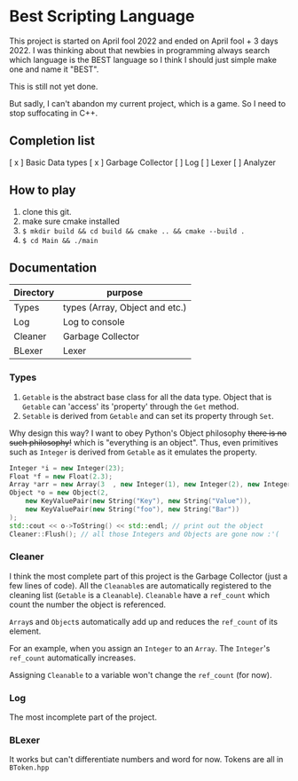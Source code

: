 # Best Scripting Language

This project is started on April fool 2022 and ended on April fool + 3 days 2022. 
I was thinking about that newbies in programming always search which language is the BEST language so I think I should just simple make one and name it "BEST".

This is still not yet done.

But sadly, I can't abandon my current project, which is a game. So I need to stop suffocating in C++. 

## Completion list

[ x ] Basic Data types
[ x ] Garbage Collector
[  ] Log
[  ] Lexer
[  ] Analyzer

## How to play
1. clone this git.
2. make sure cmake installed
3. `$ mkdir build && cd build && cmake .. && cmake --build .`
4. `$ cd Main && ./main`

## Documentation

| Directory | purpose |
| ----- | ----- |
| Types | types (Array, Object and etc.) |
| Log | Log to console |
| Cleaner | Garbage Collector |
| BLexer | Lexer |


### Types
1. `Getable` is the abstract base class for all the data type. Object that is `Getable` can 'access' its 'property' through the `Get` method.
2. `Setable` is derived from `Getable` and can set its property through `Set`.

Why design this way? I want to obey Python's Object philosophy ~~there is no such philosophy!~~ which is "everything is an object".
Thus, even primitives such as `Integer` is derived from `Getable` as it emulates the property. 

```cpp
Integer *i = new Integer(23);
Float *f = new Float(2.3);
Array *arr = new Array(3  , new Integer(1), new Integer(2), new Integer(3));
Object *o = new Object(2, 
    new KeyValuePair(new String("Key"), new String("Value")),
    new KeyValuePair(new String("foo"), new String("Bar"))
);
std::cout << o->ToString() << std::endl; // print out the object
Cleaner::Flush(); // all those Integers and Objects are gone now :'(
```

### Cleaner
I think the most complete part of this project is the Garbage Collector (just a few lines of code). 
All the `Cleanable`s are automatically registered to the cleaning list (`Getable` is a `Cleanable`). 
`Cleanable` have a `ref_count` which count the number the object is referenced.

`Array`s and `Object`s automatically add up and reduces the `ref_count` of its element. 

For an example, when you assign an `Integer` to an `Array`. The `Integer`'s `ref_count` automatically increases.

Assigning `Cleanable` to a variable won't change the `ref_count` (for now).

### Log
The most incomplete part of the project. 

### BLexer
It works but can't differentiate numbers and word for now.
Tokens are all in `BToken.hpp`